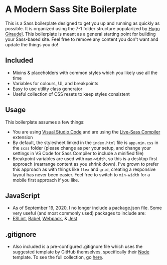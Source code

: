 # A Modern Sass Site Boilerplate

This is a Sass boilerplate designed to get you up and running as quickly as possible. It is organized using the 7-1 folder structure popularized by [Hugo Giraudel](https://github.com/HugoGiraudel/sass-boilerplate). This boilerplate is meant as a general starting point for building your Sass-based site. Feel free to remove any content you don't want and update the things you do!

## Included

- Mixins & placeholders with common styles which you likely use all the time
- Variables for colours, UI, and breakpoints
- Easy to use utility class generator
- Useful collection of CSS resets to keep styles consistent

## Usage

This boilerplate assumes a few things:

- You are using [Visual Studio Code](https://code.visualstudio.com/) and are using the [Live-Sass Compiler](https://marketplace.visualstudio.com/items?itemName=ritwickdey.live-sass) extension
- By default, the stylesheet linked in the `index.html` file is `app.min.css` in the `scss` folder (please change as per your setup, and change your settings in VS Code for Sass Compiler to include a minified file)
- Breakpoint variables are used with `max-width`, so this is a desktop first approach (rearrange content as you shrink down). I've grown to prefer this approach as with things like `flex` and `grid`, creating a responsive layout has never been easier. Feel free to switch to `min-width` for a mobile first approach if you like.

## JavaScript

- As of September 19, 2020, I no longer include a package.json file. Some very useful (and most commonly used) packages to include are:
- [ESLint](https://github.com/eslint/eslint), [Babel](https://github.com/babel/babel), [Webpack](https://github.com/webpack/webpack), & [Jest](https://github.com/facebook/jest)

## .gitignore

- Also included is a pre-configured .gitignore file which uses the suggested template by GitHub themselves, specifically their [Node](https://github.com/github/gitignore/blob/master/Node.gitignore) template. To see the full collection, go [here](https://github.com/github/gitignore).
